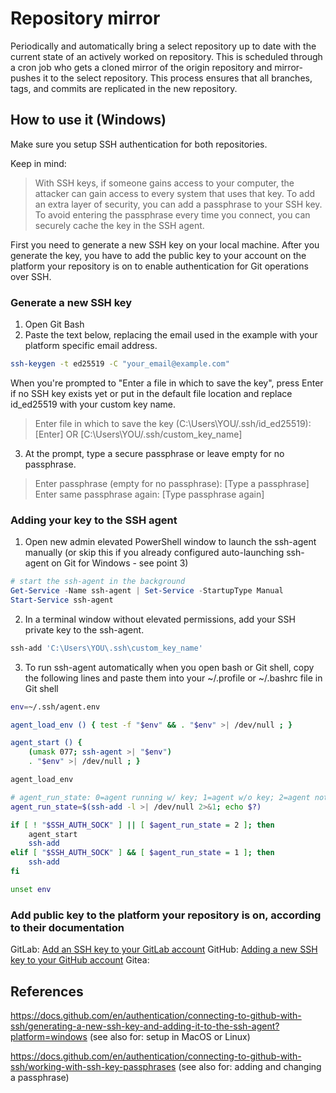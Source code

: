 # Repository mirror

Periodically and automatically bring a select repository up to date with the current state of an actively worked on repository. This is scheduled through a cron job who gets a cloned mirror of the origin repository and mirror-pushes it to the select repository. This process ensures that all branches, tags, and commits are replicated in the new repository.

## How to use it (Windows)
Make sure you setup SSH authentication for both repositories.

Keep in mind:
> With SSH keys, if someone gains access to your computer, the attacker can gain access to every system that uses that key. To add an extra layer of security, you can add a passphrase to your SSH key. To avoid entering the passphrase every time you connect, you can securely cache the key in the SSH agent.

First you need to generate a new SSH key on your local machine. 
After you generate the key, you have to add the public key to your account on the platform your repository is on to enable authentication for Git operations over SSH.

### Generate a new SSH key
1. Open Git Bash
2. Paste the text below, replacing the email used in the example with your platform specific email address.
```bash
ssh-keygen -t ed25519 -C "your_email@example.com"
```
When you're prompted to "Enter a file in which to save the key", press Enter if no SSH key exists yet or put in the default file location and replace id_ed25519 with your custom key name.

> Enter file in which to save the key (C:\Users\YOU/.ssh/id_ed25519): [Enter] OR [C:\Users\YOU/.ssh/custom_key_name]


3. At the prompt, type a secure passphrase or leave empty for no passphrase.
> Enter passphrase (empty for no passphrase): [Type a passphrase]
> Enter same passphrase again: [Type passphrase again]

### Adding your key to the SSH agent
1. Open new admin elevated PowerShell window to launch the ssh-agent manually (or skip this if you already configured auto-launching ssh-agent on Git for Windows - see point 3)

```powershell
# start the ssh-agent in the background
Get-Service -Name ssh-agent | Set-Service -StartupType Manual
Start-Service ssh-agent
```

2. In a terminal window without elevated permissions, add your SSH private key to the ssh-agent.

```powershell
ssh-add 'C:\Users\YOU\.ssh\custom_key_name'
```

3. To run ssh-agent automatically when you open bash or Git shell, copy the following lines and paste them into your ~/.profile or ~/.bashrc file in Git shell
```bash
env=~/.ssh/agent.env

agent_load_env () { test -f "$env" && . "$env" >| /dev/null ; }

agent_start () {
    (umask 077; ssh-agent >| "$env")
    . "$env" >| /dev/null ; }

agent_load_env

# agent_run_state: 0=agent running w/ key; 1=agent w/o key; 2=agent not running
agent_run_state=$(ssh-add -l >| /dev/null 2>&1; echo $?)

if [ ! "$SSH_AUTH_SOCK" ] || [ $agent_run_state = 2 ]; then
    agent_start
    ssh-add
elif [ "$SSH_AUTH_SOCK" ] && [ $agent_run_state = 1 ]; then
    ssh-add
fi

unset env
```


### Add public key to the platform your repository is on, according to their documentation

GitLab: [Add an SSH key to your GitLab account](https://docs.gitlab.com/user/ssh/#add-an-ssh-key-to-your-gitlab-account)
GitHub: [Adding a new SSH key to your GitHub account](https://docs.github.com/en/authentication/connecting-to-github-with-ssh/adding-a-new-ssh-key-to-your-github-account)
Gitea: 

## References
https://docs.github.com/en/authentication/connecting-to-github-with-ssh/generating-a-new-ssh-key-and-adding-it-to-the-ssh-agent?platform=windows (see also for: setup in MacOS or Linux)

https://docs.github.com/en/authentication/connecting-to-github-with-ssh/working-with-ssh-key-passphrases (see also for: adding and changing a passphrase)
